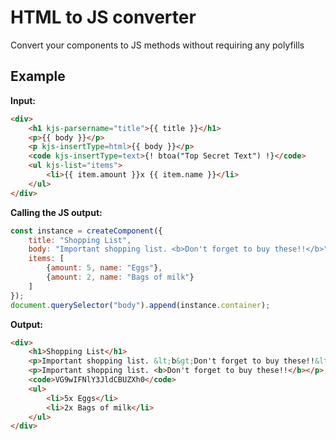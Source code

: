 # HTML to JS converter

Convert your components to JS methods without requiring any polyfills

## Example

**Input:**
```html
<div>
    <h1 kjs-parsername="title">{{ title }}</h1>
    <p>{{ body }}</p>
    <p kjs-insertType=html>{{ body }}</p>
    <code kjs-insertType=text>{! btoa("Top Secret Text") !}</code>
    <ul kjs-list="items">
        <li>{{ item.amount }}x {{ item.name }}</li>
    </ul>
</div>
```

**Calling the JS output:**
```js
const instance = createComponent({
    title: "Shopping List",
    body: "Important shopping list. <b>Don't forget to buy these!!</b>",
    items: [
        {amount: 5, name: "Eggs"}, 
        {amount: 2, name: "Bags of milk"}
    ]
});
document.querySelector("body").append(instance.container);
```

**Output:**
```html
<div>
    <h1>Shopping List</h1>
    <p>Important shopping list. &lt;b&gt;Don't forget to buy these!!&lt;/b&gt;</p>
    <p>Important shopping list. <b>Don't forget to buy these!!</b></p>
    <code>VG9wIFNlY3JldCBUZXh0</code>
    <ul>
        <li>5x Eggs</li>
        <li>2x Bags of milk</li>
    </ul>
</div>
```